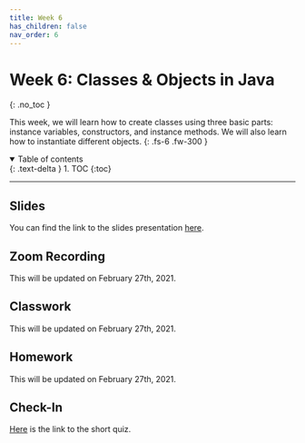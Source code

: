 ```yaml
---
title: Week 6
has_children: false
nav_order: 6
---
```


# Week 6: Classes & Objects in Java
{: .no_toc }

This week, we will learn how to create classes using three basic parts: instance variables, constructors, and instance methods. We will also learn how to instantiate different objects.
{: .fs-6 .fw-300 }

<details open markdown="block">
  <summary>
    Table of contents
  </summary>
  {: .text-delta }
1. TOC
{:toc}
</details>

---

## Slides

You can find the link to the slides presentation [here](https://docs.google.com/presentation/d/15OTSkhfbMFClPISJVRoqX1dG6Q7WALh0KFQE9NTPxoY/edit?usp=sharing).

## Zoom Recording

This will be updated on February 27th, 2021.

## Classwork

This will be updated on February 27th, 2021.

## Homework

This will be updated on February 27th, 2021.

## Check-In

[Here](https://forms.gle/1a5HeCZKBJ1nqHLDA) is the link to the short quiz.